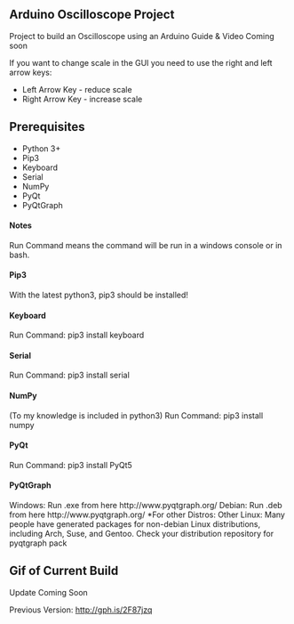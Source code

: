 <h2>Arduino Oscilloscope Project </h2>
Project to build an Oscilloscope using an Arduino
  Guide & Video Coming soon

If you want to change scale in the GUI you need to use the right and left arrow keys:
<ul>
  <li>Left Arrow Key - reduce scale</li>
  <li>Right Arrow Key - increase scale</li>
</ul>

<h2>Prerequisites</h2>
<ul>
  <li>Python 3+</li>
  <li>Pip3</li>
  <li>Keyboard</li>
  <li>Serial</li>
  <li>NumPy</li>
  <li>PyQt</li>
  <li>PyQtGraph</li>
</ul>

<h4>Notes</h4>
Run Command means the command will be run in a windows console or in bash.

<h4>Pip3</h3>
With the latest python3, pip3 should be installed!

<h4>Keyboard</h4>
Run Command:
  pip3 install keyboard

<h4>Serial</h4>
Run Command:
  pip3 install serial

<h4>NumPy</h4>
(To my knowledge is included in python3)
Run Command:
  pip3 install numpy


<h4>PyQt</h4>
Run Command:
  pip3 install PyQt5

<h4>PyQtGraph</h4>
Windows: Run .exe from here http://www.pyqtgraph.org/
Debian: Run .deb from here http://www.pyqtgraph.org/
  *For other Distros: Other Linux:
  Many people have generated packages for non-debian Linux distributions, including Arch, Suse, and Gentoo. Check your distribution repository for pyqtgraph pack

<h2>Gif of Current Build </h2>
Update Coming Soon

Previous Version: http://gph.is/2F87jzq
